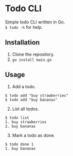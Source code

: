 # Todo CLI

Simple todo CLI written in Go.\
`$ todo -h` for help.

## Installation
1. Clone the repository.
2. `go install main.go`


## Usage
1. Add a todo.
```
$ todo add "buy strawberries"
$ todo add "buy bananas"
```
2. List all todos.
```
$ todo list
1. buy strawberries
2. buy bananas
```
3. Mark a todo as done.
```
$ todo done 1
1. buy bananas
```